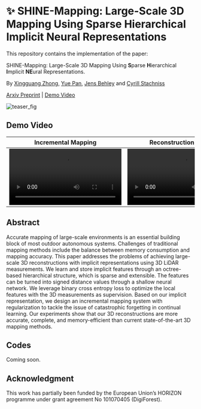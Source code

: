 # ✨ SHINE-Mapping: Large-Scale 3D Mapping Using Sparse Hierarchical Implicit Neural Representations

This repository contains the implementation of the paper:

SHINE-Mapping: Large-Scale 3D Mapping Using **S**parse **H**ierarchical **I**mplicit **NE**ural Representations.

By [Xingguang Zhong](https://www.ipb.uni-bonn.de/people/xingguang-zhong/), [Yue Pan](https://www.ipb.uni-bonn.de/people/yue-pan/), [Jens Behley](https://www.ipb.uni-bonn.de/people/jens-behley/) and [Cyrill Stachniss](https://www.ipb.uni-bonn.de/people/cyrill-stachniss/)

[Arxiv Preprint](https://arxiv.org/abs/2210.02299) | [Demo Video]()

![teaser_fig](https://user-images.githubusercontent.com/34207278/194295874-ccf02ed0-ad10-4451-acd2-e70001737ecf.png)

## Demo Video

Incremental Mapping | Reconstruction Results |
:-: | :-: |
<video src='https://user-images.githubusercontent.com/34207278/192112474-f88d0d90-96a4-4ff3-b3bb-4e119b810d9e.mp4'> | <video src='https://user-images.githubusercontent.com/34207278/192112449-56cb5c73-500f-416a-8892-e44d0e962669.mp4'> |


## Abstract
Accurate mapping of large-scale environments is an essential building block of most outdoor autonomous systems. Challenges of traditional mapping methods include the balance between memory consumption and mapping accuracy. This paper addresses the problems of achieving large-scale 3D reconstructions with implicit representations using 3D LiDAR measurements. We learn and store implicit features through an octree-based hierarchical structure, which is sparse and extensible. The features can be turned into signed distance values through a shallow neural network. We leverage binary cross entropy loss to optimize the local features with the 3D measurements as supervision. Based on our implicit representation, we design an incremental mapping system with regularization to tackle the issue of catastrophic forgetting in continual learning. Our experiments show that our 3D reconstructions are more accurate, complete, and memory-efficient than current state-of-the-art 3D mapping methods.

## Codes
Coming soon.

## Acknowledgment
This work has partially been funded by the European Union’s HORIZON programme under grant agreement No 101070405 (DigiForest).



